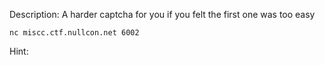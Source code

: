 Description:
A harder captcha for you if you felt the first one was too easy

`nc miscc.ctf.nullcon.net 6002`

Hint:
